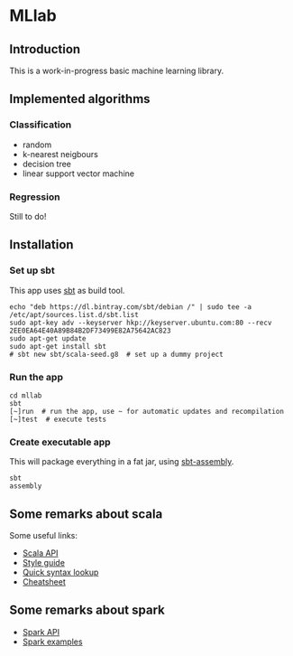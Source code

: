 # MLlab

## Introduction
This is a work-in-progress basic machine learning library.

## Implemented algorithms

### Classification
* random
* k-nearest neigbours
* decision tree
* linear support vector machine

### Regression
Still to do!

## Installation

### Set up sbt
This app uses [sbt](https://www.scala-sbt.org/index.html) as build tool.

```shell
echo "deb https://dl.bintray.com/sbt/debian /" | sudo tee -a /etc/apt/sources.list.d/sbt.list
sudo apt-key adv --keyserver hkp://keyserver.ubuntu.com:80 --recv 2EE0EA64E40A89B84B2DF73499E82A75642AC823
sudo apt-get update
sudo apt-get install sbt
# sbt new sbt/scala-seed.g8  # set up a dummy project
```

### Run the app
```shell
cd mllab
sbt
[~]run  # run the app, use ~ for automatic updates and recompilation
[~]test  # execute tests  
```

### Create executable app
This will package everything in a fat jar, using [sbt-assembly](https://github.com/sbt/sbt-assembly).

```shell
sbt
assembly
```

## Some remarks about scala
Some useful links:
* [Scala API](https://www.scala-lang.org/api/current/)
* [Style guide](https://docs.scala-lang.org/style/overview.html)
* [Quick syntax lookup](https://www.tutorialspoint.com/scala/index.htm)
* [Cheatsheet](https://docs.scala-lang.org/cheatsheets/)

## Some remarks about spark
* [Spark API](https://spark.apache.org/docs/2.2.0/api/scala/index.html)
* [Spark examples](https://github.com/apache/spark/tree/master/examples/src/main/scala/org/apache/spark/examples)
